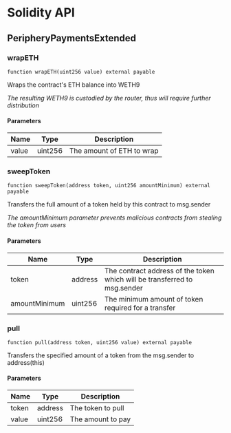 # Solidity API

## PeripheryPaymentsExtended

### wrapETH

```solidity
function wrapETH(uint256 value) external payable
```

Wraps the contract's ETH balance into WETH9

_The resulting WETH9 is custodied by the router, thus will require further distribution_

#### Parameters

| Name | Type | Description |
| ---- | ---- | ----------- |
| value | uint256 | The amount of ETH to wrap |

### sweepToken

```solidity
function sweepToken(address token, uint256 amountMinimum) external payable
```

Transfers the full amount of a token held by this contract to msg.sender

_The amountMinimum parameter prevents malicious contracts from stealing the token from users_

#### Parameters

| Name | Type | Description |
| ---- | ---- | ----------- |
| token | address | The contract address of the token which will be transferred to msg.sender |
| amountMinimum | uint256 | The minimum amount of token required for a transfer |

### pull

```solidity
function pull(address token, uint256 value) external payable
```

Transfers the specified amount of a token from the msg.sender to address(this)

#### Parameters

| Name | Type | Description |
| ---- | ---- | ----------- |
| token | address | The token to pull |
| value | uint256 | The amount to pay |

